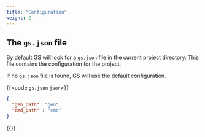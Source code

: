 ```yaml
---
title: "Configuration"
weight: 2
---
```


## The `gs.json` file
By default GS will look for a `gs.json` file in the current project directory. This file contains the configuration for the project.

If no `gs.json` file is found, GS will use the default configuration.

{{<code `gs.json` `json`>}}

```json
{
  "gen_path": "gen",
  "cmd_path" : "cmd"
}
```

{{</code>}}
